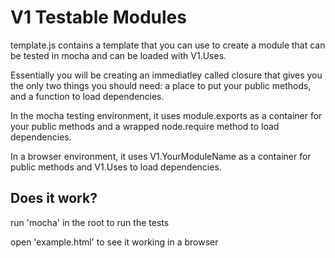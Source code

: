 V1 Testable Modules
===

template.js contains a template that you can use to create a module that can be tested in mocha and can be loaded with V1.Uses.

Essentially you will be creating an immediatley called closure that gives you the only two things you should need: a place to put your public methods, and a function to load dependencies.

In the mocha testing environment, it uses module.exports as a container for your public methods and a wrapped node.require method to load dependencies.

In a browser environment, it uses V1.YourModuleName as a container for public methods and V1.Uses to load dependencies.


Does it work?
---

run 'mocha' in the root to run the tests

open 'example.html' to see it working in a browser